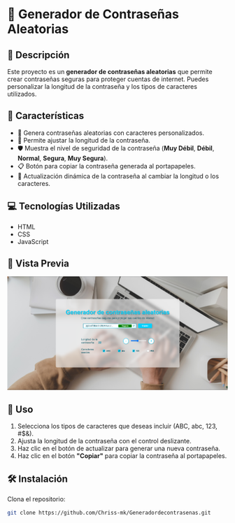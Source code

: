 # 🔑 Generador de Contraseñas Aleatorias

## 📌 Descripción

Este proyecto es un **generador de contraseñas aleatorias** que permite crear contraseñas seguras para proteger cuentas de internet. Puedes personalizar la longitud de la contraseña y los tipos de caracteres utilizados.

## 🌟 Características

- 🔄 Genera contraseñas aleatorias con caracteres personalizados.
- 📏 Permite ajustar la longitud de la contraseña.
- 🛡️ Muestra el nivel de seguridad de la contraseña (**Muy Débil**, **Débil**, **Normal**, **Segura**, **Muy Segura**).
- 📋 Botón para copiar la contraseña generada al portapapeles.
- 🚀 Actualización dinámica de la contraseña al cambiar la longitud o los caracteres.

## 💻 Tecnologías Utilizadas

- HTML
- CSS
- JavaScript

## 🌅 Vista Previa

<img src="Foto2.png"> 

## 🚀 Uso

1. Selecciona los tipos de caracteres que deseas incluir (ABC, abc, 123, #$&).
2. Ajusta la longitud de la contraseña con el control deslizante.
3. Haz clic en el botón de actualizar para generar una nueva contraseña.
4. Haz clic en el botón **"Copiar"** para copiar la contraseña al portapapeles.

## 🛠️ Instalación

Clona el repositorio:

```bash
git clone https://github.com/Chriss-mk/Generadordecontrasenas.git
